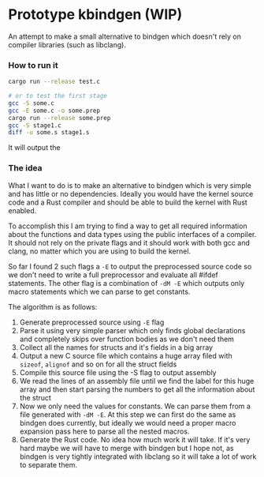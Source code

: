 # Prototype kbindgen (WIP)

An attempt to make a small alternative to bindgen which doesn't rely on compiler libraries (such as libclang).

### How to run it

```bash
cargo run --release test.c

# or to test the first stage
gcc -S some.c
gcc -E some.c -o some.prep
cargo run --release some.prep
gcc -S stage1.c
diff -u some.s stage1.s
```

It will output the

### The idea

What I want to do is to make an alternative to bindgen which is very simple and has little or no dependencies. Ideally you would have the kernel source code and a Rust compiler and should be able to build the kernel with Rust enabled.

To accomplish this I am trying to find a way to get all required information about the functions and data types using the public interfaces of a compiler. It should not rely on the private flags and it should work with both gcc and clang, no matter which you are using to build the kernel.

So far I found 2 such flags a `-E` to output the preprocessed source code so we don't need to write a full preprocessor and evaluate all #ifdef statements. The other flag is a combination of `-dM -E` which outputs only macro statements which we can parse to get constants.

The algorithm is as follows:

1. Generate preprocessed source using `-E` flag
2. Parse it using very simple parser which only finds global declarations and completely skips over function bodies as we don't need them
3. Collect all the names for structs and it's fields in a big array
4. Output a new C source file which contains a huge array filed with `sizeof`, `alignof` and so on for all the struct fields
5. Compile this source file using the -S flag to output assembly
6. We read the lines of an assembly file until we find the label for this huge array and then start parsing the numbers to get all the information about the struct
7. Now we only need the values for constants. We can parse them from a file generated with `-dM -E`. At this step we can first do the same as bindgen does currently, but ideally we would need a proper macro expansion pass here to parse all the nested macros.
8. Generate the Rust code. No idea how much work it will take. If it's very hard maybe we will have to merge with bindgen but I hope not, as bindgen is very tightly integrated with libclang so it will take a lot of work to separate them.
